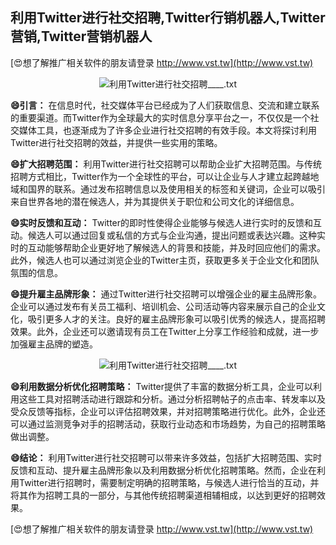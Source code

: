 ## **利用Twitter进行社交招聘,Twitter行销机器人,Twitter营销,Twitter营销机器人**

[😍想了解推广相关软件的朋友请登录 http://www.vst.tw](http://www.vst.tw)

 <center><img src="https://vst.tw/MP4/tuiguang/png/3.png" alt="利用Twitter进行社交招聘____.txt"></center>

**😄引言：**
在信息时代，社交媒体平台已经成为了人们获取信息、交流和建立联系的重要渠道。而Twitter作为全球最大的实时信息分享平台之一，不仅仅是一个社交媒体工具，也逐渐成为了许多企业进行社交招聘的有效手段。本文将探讨利用Twitter进行社交招聘的效益，并提供一些实用的策略。

**😄扩大招聘范围：**
利用Twitter进行社交招聘可以帮助企业扩大招聘范围。与传统招聘方式相比，Twitter作为一个全球性的平台，可以让企业与人才建立起跨越地域和国界的联系。通过发布招聘信息以及使用相关的标签和关键词，企业可以吸引来自世界各地的潜在候选人，并为其提供关于职位和公司文化的详细信息。

**😄实时反馈和互动：**
Twitter的即时性使得企业能够与候选人进行实时的反馈和互动。候选人可以通过回复或私信的方式与企业沟通，提出问题或表达兴趣。这种实时的互动能够帮助企业更好地了解候选人的背景和技能，并及时回应他们的需求。此外，候选人也可以通过浏览企业的Twitter主页，获取更多关于企业文化和团队氛围的信息。

**😄提升雇主品牌形象：**
通过Twitter进行社交招聘可以增强企业的雇主品牌形象。企业可以通过发布有关员工福利、培训机会、公司活动等内容来展示自己的企业文化，吸引更多人才的关注。良好的雇主品牌形象可以吸引优秀的候选人，提高招聘效果。此外，企业还可以邀请现有员工在Twitter上分享工作经验和成就，进一步加强雇主品牌的塑造。

 <center><img src="https://vst.tw/MP4/tuiguang/png/2.png" alt="利用Twitter进行社交招聘____.txt"></center>

**😄利用数据分析优化招聘策略：**
Twitter提供了丰富的数据分析工具，企业可以利用这些工具对招聘活动进行跟踪和分析。通过分析招聘帖子的点击率、转发率以及受众反馈等指标，企业可以评估招聘效果，并对招聘策略进行优化。此外，企业还可以通过监测竞争对手的招聘活动，获取行业动态和市场趋势，为自己的招聘策略做出调整。

**😄结论：**
利用Twitter进行社交招聘可以带来许多效益，包括扩大招聘范围、实时反馈和互动、提升雇主品牌形象以及利用数据分析优化招聘策略。然而，企业在利用Twitter进行招聘时，需要制定明确的招聘策略，与候选人进行恰当的互动，并将其作为招聘工具的一部分，与其他传统招聘渠道相辅相成，以达到更好的招聘效果。

[😍想了解推广相关软件的朋友请登录 http://www.vst.tw](http://www.vst.tw)



